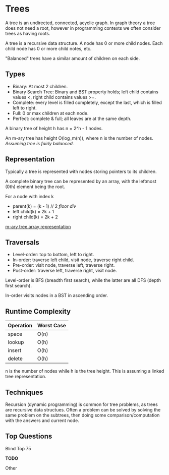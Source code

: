 # Trees

A tree is an undirected, connected, acyclic graph. In graph theory a tree does not need a root, however in programming contexts we often consider trees as having roots.

A tree is a recursive data structure. A node has 0 or more child nodes. Each child node has 0 or more child notes, etc.

"Balanced" trees have a similar amount of children on each side.

## Types

- Binary: At most 2 children.
- Binary Search Tree: Binary and BST property holds; left child contains values <, right child contains values >=.
- Complete: every level is filled completely, except the last, which is filled left to right.
- Full: 0 or max children at each node.
- Perfect: complete & full; all leaves are at the same depth.

A binary tree of height h has n = 2^h - 1 nodes.

An m-ary tree has height O(log_m(n)), where n is the number of nodes. *Assuming tree is fairly balanced.*

## Representation

Typically a tree is represented with nodes storing pointers to its children.

A complete binary tree can be represented by an array, with the leftmost (0th) element being the root.

For a node with index k
- parent(k) = (k - 1) // 2 *floor div*
- left child(k) = 2k + 1
- right child(k) = 2k + 2 

[m-ary tree array representation](https://en.wikipedia.org/wiki/M-ary_tree#Arrays)


## Traversals

- Level-order: top to bottom, left to right.
- In-order: traverse left child, visit node, traverse right child.
- Pre-order: visit node, traverse left, traverse right.
- Post-order: traverse left, traverse right, visit node.

Level-order is BFS (breadth first search), while the latter are all DFS (depth first search).

In-order visits nodes in a BST in ascending order.

## Runtime Complexity
Operation | Worst Case
--- | ---
space  | O(n)
lookup | O(h)
insert | O(h)
delete | O(h)

n is the number of nodes while h is the tree height. This is assuming a linked tree representation.

## Techniques
Recursion (dynamic programming) is common for tree problems, as trees are recursive data structues. Often a problem can be solved by solving the same problem on the subtrees, then doing some comparison/computation with the answers and current node.

## Top Questions

Blind Top 75

**TODO**

Other

